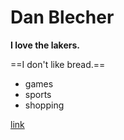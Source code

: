 # Dan Blecher

**I love the lakers.**

==I don't like bread.==

- games
- sports
- shopping

[link](YouTube.com)
